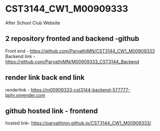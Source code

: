 # CST3144_CW1_M00909333
After School Club Website

## 2 repository fronted and backend -github 
Front end - https://github.com/ParvathiMN/CST3144_CW1_M00909333
Backend link - https://github.com/ParvathiMN/M00909333_CST3144_Backend

## render link back end link
renderlink - https://m00909333-cst3144-backend-577777-bphr.onrender.com

## github hosted link - frontend
hosted link- https://parvathimn.github.io/CST3144_CW1_M00909333/